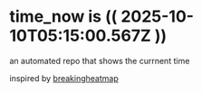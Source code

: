 # time_now is (( 2025-10-10T05:15:00.567Z ))

an automated repo that shows the currnent time

inspired by [breakingheatmap](https://github.com/breakingheatmap/breakingheatmap)